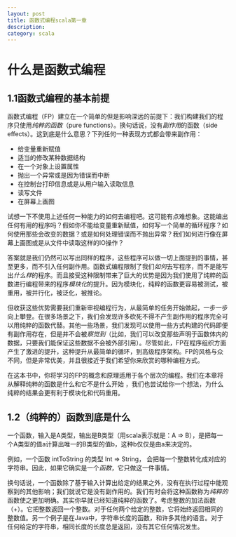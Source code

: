 ```yaml
---
layout: post
title: 函数式编程scala第一章
description: 
category: scala
---
```


什么是函数式编程
===

1.1函数式编程的基本前提
---

函数式编程（FP）建立在一个简单的但是影响深远的前提下：我们构建我们的程序只使用*纯粹的函数*（pure functions）。换句话说，没有*副作用*的函数（side effects）。这到底是什么意思？下列任何一种表现方式都会带来副作用：

 - 给变量重新赋值
 - 适当的修改某种数据结构
 - 在一个对象上设置属性
 - 抛出一个异常或是因为错误而中断
 - 在控制台打印信息或是从用户输入读取信息
 - 读写文件
 - 在屏幕上画图

试想一下不使用上述任何一种能力的如何去编程吧。这可能有点难想象。这能编出任何有用的程序吗？假如你不能给变量重新赋值，如何写一个简单的循环程序？如何使用那些会改变的数据？或是如何处理错误而不抛出异常？我们如何进行像在屏幕上画图或是从文件中读取这样的IO操作？

答案就是我们仍然可以写出同样的程序，这些程序可以做一切上面提到的事情，甚至更多，而不引入任何副作用。函数式编程限制了我们*如何*去写程序，而不是能写出*什么样*的程序。而且接受这种限制带来了巨大的优势是因为我们使用了纯粹的函数进行编程带来的程序*模块化*的提升。因为模块化，纯粹的函数更容易被测试，被重用，被并行化，被泛化，被推论。

但收获这些优势需要我们重新审视编程行为，从最简单的任务开始做起，一步一步向上攀登。在很多场景之下，我们会发现许多砍死不得不产生副作用的程序完全可以用纯粹的函数代替。其他一些场景，我们发现可以使用一些方式构建的代码即便有副作用存在，但是并不会被*察觉到*（比如，我们可以改变那些声明于函数体内的数据，只要我们能保证这些数据不会被外部引用）。尽管如此，FP在程序组织方面产生了激进的提升，这种提升从最简单的循环，到高级程序架构。FP的风格与众不同，但是非常优美，并且很接近于我们希望你来欣赏的哪种编程方式。

在这本书中，你将学习的FP的概念和原理适用于各个层次的编程。我们在本章将从解释纯粹的函数是什么和它不是什么开始 ，我们也尝试给你一个想法，为什么纯粹的结果会更有利于模块化和代码重用。

1.2（纯粹的）函数到底是什么
---
一个函数，输入是A类型，输出是B类型（用scala表示就是：A => B），是把每一个A类型的值a计算出唯一的B类型的值b，这种b仅仅是由a来决定的。

例如，一个函数 intToString 的类型 Int => String， 会把每一个整数转化成对应的字符串。因此，如果它确实是一个*函数*，它只做这一件事情。

换句话说，一个函数除了基于输入计算出给定的结果之外，没有在执行过程中能观察到的其他影响；我们就说它是没有副作用的。我们有时会将这种函数称为*纯粹的*函数使之更加明确。其实你早就已经知道纯粹的函数了。考虑整数的加法函数（+）。它把整数返回一个整数。对于任何两个给定的整数，它将始终返回相同的整数值。另一个例子是在Java中，字符串长度的函数，和许多其他的语言。对于任何给定的字符串，相同长度的长度总是返回，没有其它任何情况发生。

